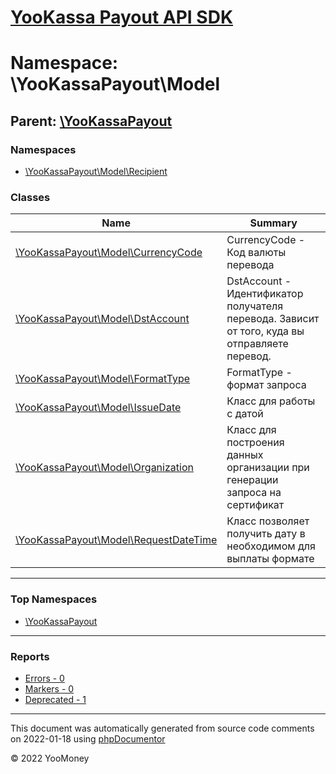 # [YooKassa Payout API SDK](../home.md)

# Namespace: \YooKassaPayout\Model
## Parent: [\YooKassaPayout](../namespaces/yookassapayout.md)
### Namespaces
* [\YooKassaPayout\Model\Recipient](../namespaces/yookassapayout-model-recipient.md)
### Classes
| Name | Summary |
| ---- | ------- |
| [\YooKassaPayout\Model\CurrencyCode](../classes/YooKassaPayout-Model-CurrencyCode.md) | CurrencyCode - Код валюты перевода |
| [\YooKassaPayout\Model\DstAccount](../classes/YooKassaPayout-Model-DstAccount.md) | DstAccount - Идентификатор получателя перевода. Зависит от того, куда вы отправляете перевод. |
| [\YooKassaPayout\Model\FormatType](../classes/YooKassaPayout-Model-FormatType.md) | FormatType - формат запроса |
| [\YooKassaPayout\Model\IssueDate](../classes/YooKassaPayout-Model-IssueDate.md) | Класс для работы с датой |
| [\YooKassaPayout\Model\Organization](../classes/YooKassaPayout-Model-Organization.md) | Класс для построения данных организации при генерации запроса на сертификат |
| [\YooKassaPayout\Model\RequestDateTime](../classes/YooKassaPayout-Model-RequestDateTime.md) | Класс позволяет получить дату в необходимом для выплаты формате |

---

### Top Namespaces

* [\YooKassaPayout](../namespaces/yookassapayout.md)

---

### Reports
* [Errors - 0](../reports/errors.md)
* [Markers - 0](../reports/markers.md)
* [Deprecated - 1](../reports/deprecated.md)

---

This document was automatically generated from source code comments on 2022-01-18 using [phpDocumentor](http://www.phpdoc.org/)

&copy; 2022 YooMoney